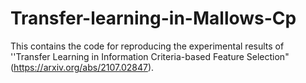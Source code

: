 # Transfer-learning-in-Mallows-Cp
This contains the code for reproducing the experimental results of ''Transfer Learning in Information Criteria-based Feature Selection" (https://arxiv.org/abs/2107.02847).
